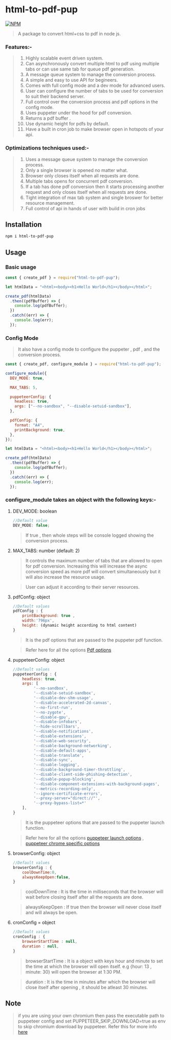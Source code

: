 # html-to-pdf-pup

[![NPM](https://nodei.co/npm/html-to-pdf-pup.png)](https://nodei.co/npm/html-to-pdf-pup/)

> A package to convert html+css to pdf in node js.

### Features:-
 
> 1. Highly scalable event driven system.
> 2. Can asynchronously convert multiple html to pdf using multiple tabs or can use same tab for queue pdf generation.
> 3. A message queue system to manage the conversion process.
> 4. A simple and easy to use API for begineers.
> 5. Comes with full config mode and a dev mode for advanced users.
> 6. User can configure the number of tabs to be used for conversion to suit their backend server.
> 7. Full control over the conversion process and pdf options in the config mode.
> 8. Uses puppeter under the hood for pdf conversion.
> 9. Returns a pdf buffer .
> 10. Use dynamic height for pdfs by default.
> 11. Have a built in cron job to make browser open in hotspots of your api.

### Optimizations techniques used:-

> 1. Uses a message queue system to manage the conversion process.
> 2. Only a single browser is opened no matter what.
> 3. Browser only closes itself when all requests are done.
> 4. Multiple tabs opens for concurrent pdf conversion.
> 5. If a tab has done pdf conversion then it starts processing another request and only closes itself when all requests are done.
> 6. Tight integration of max tab system and single broswer for better resource management.
> 7. Full control of api in hands of user with build in cron jobs

## Installation

```sh
npm i html-to-pdf-pup
```

## Usage

### Basic usage

```js
const { create_pdf } = require("html-to-pdf-pup");

let htmlData = "<html><body><h1>Hello World</h1></body></html>";

create_pdf(htmlData)
  .then((pdfBuffer) => {
    console.log(pdfBuffer);
  })
  .catch((err) => {
    console.log(err);
  });
```

### Config Mode

> It also have a config mode to configure the puppeter , pdf , and the conversion process.

```js
const { create_pdf, configure_module } = require("html-to-pdf-pup");

configure_module({
  DEV_MODE: true,

  MAX_TABS: 5,

  puppeteerConfig: {
    headless: true,
    args: ["--no-sandbox", "--disable-setuid-sandbox"],
  },

  pdfConfig: {
    format: "A4",
    printBackground: true,
  },
});

let htmlData = "<html><body><h1>Hello World</h1></body></html>";

create_pdf(htmlData)
  .then((pdfBuffer) => {
    console.log(pdfBuffer);
  })
  .catch((err) => {
    console.log(err);
  });
```

### configure_module takes an object with the following keys:-

1. DEV_MODE: boolean

   ```js
   //Default value
   DEV_MODE: false;
   ```

   > If true , then whole steps will be console logged showing the conversion process.

2. MAX_TABS: number (default: 2)

   > It controls the maximum number of tabs that are allowed to open for pdf conversion. Increasing this will increase the async conversion speed as more pdf will convert simultaneously but it will also increase the resource usage.

   > User can adjust it according to their server resources.

3. pdfConfig: object

   ```js
   //Default values
   pdfConfig : {
       printBackground: true ,
       width:'796px',
       height: (dynamic height according to html content)
   }
   ```

   > It is the pdf options that are passed to the puppeter pdf function.

   > Refer here for all the options [Pdf options](https://pptr.dev/api/puppeteer.pdfoptions)

4. puppeteerConfig: object

   ```js
   //Default values
   puppeteerConfig : {
       headless: true,
       args: [
            '--no-sandbox',
            '--disable-setuid-sandbox',
            '--disable-dev-shm-usage',
            '--disable-accelerated-2d-canvas',
            '--no-first-run',
            '--no-zygote',
            '--disable-gpu',
            '--disable-infobars',
            '--hide-scrollbars',
            '--disable-notifications',
            '--disable-extensions',
            '--disable-web-security',
            '--disable-background-networking',
            '--disable-default-apps',
            '--disable-translate',
            '--disable-sync',
            '--disable-logging',
            '--disable-background-timer-throttling',
            '--disable-client-side-phishing-detection',
            '--disable-popup-blocking',
            '--disable-component-extensions-with-background-pages',
            '--metrics-recording-only',
            '--ignore-certificate-errors',
            '--proxy-server="direct://"',
            '--proxy-bypass-list=*'
       ],
   }

   ```

   > It is the puppeteer options that are passed to the puppeter launch function.

   > Refer here for all the options [puppeteer launch options](https://pptr.dev/api/puppeteer.launchoptions) , [puppeteer chrome specific options](https://pptr.dev/api/puppeteer.browserlaunchargumentoptions)

5. browserConfig: object

   ```js
   //Default values
   browserConfig : {
       coolDownTime:0,
       alwaysKeepOpen:false,
   }
   ```

   > coolDownTime : It is the time in milliseconds that the browser will wait before closing itself after all the requests are done.

   > alwaysKeepOpen : If true then the browser will never close itself and will always be open.

6. cronConfig = object

   ```js
   //Default values
   cronConfig : {
       browserStartTime : null,
       duration : null,
   }
   ```

   > browserStartTime : It is a object with keys hour and minute to set the time at which the browser will open itself. e.g {hour: 13 , minute: 30} will open the browser at 1:30 PM.

   > duration : It is the time in minutes after which the browser will close itself after opening , it should be atleast 30 minutes.

## Note

> if you are using your own chromium then pass the executable path to puppeteer config and set PUPPETEER_SKIP_DOWNLOAD=true as env to skip chromium download by puppeteer. Refer this for more info [here](https://pptr.dev/troubleshooting#running-puppeteer-in-docker)
